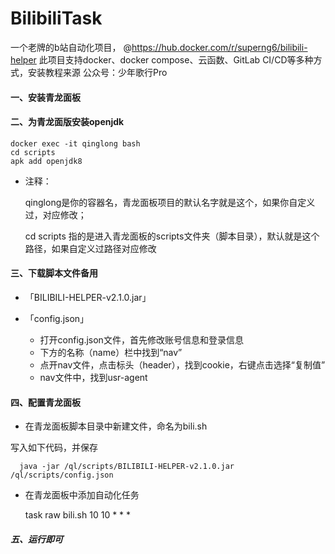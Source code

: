 # BilibiliTask
一个老牌的b站自动化项目，
@https://hub.docker.com/r/superng6/bilibili-helper
此项目支持docker、docker compose、云函数、GitLab CI/CD等多种方式，安装教程来源  公众号：少年歌行Pro 

#### 一、安装青龙面板
#### 二、为青龙面版安装openjdk

    docker exec -it qinglong bash
    cd scripts
    apk add openjdk8
   - 注释：
   
      qinglong是你的容器名，青龙面板项目的默认名字就是这个，如果你自定义过，对应修改；
      
      cd  scripts 指的是进入青龙面板的scripts文件夹（脚本目录），默认就是这个路径，如果自定义过路径对应修改
 
 #### 三、下载脚本文件备用
- 「BILIBILI-HELPER-v2.1.0.jar」
- 「config.json」
 
  - 打开config.json文件，首先修改账号信息和登录信息
  - 下方的名称（name）栏中找到“nav”
  - 点开nav文件，点击标头（header），找到cookie，右键点击选择“复制值”
  - nav文件中，找到usr-agent
 
 #### 四、配置青龙面板
 - 在青龙面板脚本目录中新建文件，命名为bili.sh
 
  写入如下代码，并保存
  
      java -jar /ql/scripts/BILIBILI-HELPER-v2.1.0.jar /ql/scripts/config.json
 - 在青龙面板中添加自动化任务
 
   task raw bili.sh
   10 10 * * *
  ##### 五、运行即可
